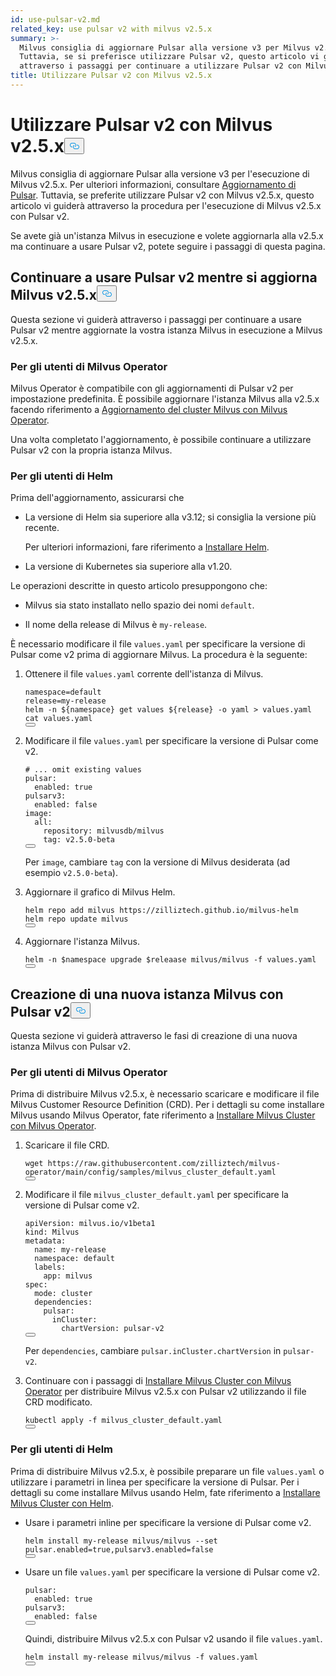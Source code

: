 ```yaml
---
id: use-pulsar-v2.md
related_key: use pulsar v2 with milvus v2.5.x
summary: >-
  Milvus consiglia di aggiornare Pulsar alla versione v3 per Milvus v2.5.x.
  Tuttavia, se si preferisce utilizzare Pulsar v2, questo articolo vi guiderà
  attraverso i passaggi per continuare a utilizzare Pulsar v2 con Milvus v2.5.x.
title: Utilizzare Pulsar v2 con Milvus v2.5.x
---
```


<h1 id="Use-Pulsar-v2-with-Milvus-v25x" class="common-anchor-header">Utilizzare Pulsar v2 con Milvus v2.5.x<button data-href="#Use-Pulsar-v2-with-Milvus-v25x" class="anchor-icon" translate="no">
      <svg translate="no"
        aria-hidden="true"
        focusable="false"
        height="20"
        version="1.1"
        viewBox="0 0 16 16"
        width="16"
      >
        <path
          fill="#0092E4"
          fill-rule="evenodd"
          d="M4 9h1v1H4c-1.5 0-3-1.69-3-3.5S2.55 3 4 3h4c1.45 0 3 1.69 3 3.5 0 1.41-.91 2.72-2 3.25V8.59c.58-.45 1-1.27 1-2.09C10 5.22 8.98 4 8 4H4c-.98 0-2 1.22-2 2.5S3 9 4 9zm9-3h-1v1h1c1 0 2 1.22 2 2.5S13.98 12 13 12H9c-.98 0-2-1.22-2-2.5 0-.83.42-1.64 1-2.09V6.25c-1.09.53-2 1.84-2 3.25C6 11.31 7.55 13 9 13h4c1.45 0 3-1.69 3-3.5S14.5 6 13 6z"
        ></path>
      </svg>
    </button></h1><p>Milvus consiglia di aggiornare Pulsar alla versione v3 per l'esecuzione di Milvus v2.5.x. Per ulteriori informazioni, consultare <a href="/docs/it/v2.5.x/upgrade-pulsar-v3.md">Aggiornamento di Pulsar</a>. Tuttavia, se preferite utilizzare Pulsar v2 con Milvus v2.5.x, questo articolo vi guiderà attraverso la procedura per l'esecuzione di Milvus v2.5.x con Pulsar v2.</p>
<p>Se avete già un'istanza Milvus in esecuzione e volete aggiornarla alla v2.5.x ma continuare a usare Pulsar v2, potete seguire i passaggi di questa pagina.</p>
<h2 id="Continue-using-Pulsar-v2-while-upgrading-Milvus-v25x" class="common-anchor-header">Continuare a usare Pulsar v2 mentre si aggiorna Milvus v2.5.x<button data-href="#Continue-using-Pulsar-v2-while-upgrading-Milvus-v25x" class="anchor-icon" translate="no">
      <svg translate="no"
        aria-hidden="true"
        focusable="false"
        height="20"
        version="1.1"
        viewBox="0 0 16 16"
        width="16"
      >
        <path
          fill="#0092E4"
          fill-rule="evenodd"
          d="M4 9h1v1H4c-1.5 0-3-1.69-3-3.5S2.55 3 4 3h4c1.45 0 3 1.69 3 3.5 0 1.41-.91 2.72-2 3.25V8.59c.58-.45 1-1.27 1-2.09C10 5.22 8.98 4 8 4H4c-.98 0-2 1.22-2 2.5S3 9 4 9zm9-3h-1v1h1c1 0 2 1.22 2 2.5S13.98 12 13 12H9c-.98 0-2-1.22-2-2.5 0-.83.42-1.64 1-2.09V6.25c-1.09.53-2 1.84-2 3.25C6 11.31 7.55 13 9 13h4c1.45 0 3-1.69 3-3.5S14.5 6 13 6z"
        ></path>
      </svg>
    </button></h2><p>Questa sezione vi guiderà attraverso i passaggi per continuare a usare Pulsar v2 mentre aggiornate la vostra istanza Milvus in esecuzione a Milvus v2.5.x.</p>
<h3 id="For-Milvus-Operator-users" class="common-anchor-header">Per gli utenti di Milvus Operator</h3><p>Milvus Operator è compatibile con gli aggiornamenti di Pulsar v2 per impostazione predefinita. È possibile aggiornare l'istanza Milvus alla v2.5.x facendo riferimento a <a href="/docs/it/v2.5.x/upgrade_milvus_cluster-operator.md">Aggiornamento del cluster Milvus con Milvus Operator</a>.</p>
<p>Una volta completato l'aggiornamento, è possibile continuare a utilizzare Pulsar v2 con la propria istanza Milvus.</p>
<h3 id="For-Helm-users" class="common-anchor-header">Per gli utenti di Helm</h3><p>Prima dell'aggiornamento, assicurarsi che</p>
<ul>
<li><p>La versione di Helm sia superiore alla v3.12; si consiglia la versione più recente.</p>
<p>Per ulteriori informazioni, fare riferimento a <a href="https://helm.sh/docs/intro/install/">Installare Helm</a>.</p></li>
<li><p>La versione di Kubernetes sia superiore alla v1.20.</p></li>
</ul>
<p>Le operazioni descritte in questo articolo presuppongono che:</p>
<ul>
<li><p>Milvus sia stato installato nello spazio dei nomi <code translate="no">default</code>.</p></li>
<li><p>Il nome della release di Milvus è <code translate="no">my-release</code>.</p></li>
</ul>
<p>È necessario modificare il file <code translate="no">values.yaml</code> per specificare la versione di Pulsar come v2 prima di aggiornare Milvus. La procedura è la seguente:</p>
<ol>
<li><p>Ottenere il file <code translate="no">values.yaml</code> corrente dell'istanza di Milvus.</p>
<pre><code translate="no" class="language-bash">namespace=default
release=my-release
helm -n <span class="hljs-variable">${namespace}</span> get values <span class="hljs-variable">${release}</span> -o yaml &gt; values.yaml
<span class="hljs-built_in">cat</span> values.yaml
<button class="copy-code-btn"></button></code></pre></li>
<li><p>Modificare il file <code translate="no">values.yaml</code> per specificare la versione di Pulsar come v2.</p>
<pre><code translate="no" class="language-yaml"><span class="hljs-comment"># ... omit existing values</span>
pulsar:
  enabled: <span class="hljs-literal">true</span>
pulsarv3:
  enabled: <span class="hljs-literal">false</span>
image:
  all:
    repository: milvusdb/milvus
    tag: v2.5.0-beta 
<button class="copy-code-btn"></button></code></pre>
<p>Per <code translate="no">image</code>, cambiare <code translate="no">tag</code> con la versione di Milvus desiderata (ad esempio <code translate="no">v2.5.0-beta</code>).</p></li>
<li><p>Aggiornare il grafico di Milvus Helm.</p>
<pre><code translate="no" class="language-bash">helm repo <span class="hljs-keyword">add</span> milvus https:<span class="hljs-comment">//zilliztech.github.io/milvus-helm</span>
helm repo update milvus
<button class="copy-code-btn"></button></code></pre></li>
<li><p>Aggiornare l'istanza Milvus.</p>
<pre><code translate="no" class="language-bash">helm -n <span class="hljs-variable">$namespace</span> upgrade <span class="hljs-variable">$releaase</span> milvus/milvus -f values.yaml
<button class="copy-code-btn"></button></code></pre></li>
</ol>
<h2 id="Creating-a-new-Milvus-instance-with-Pulsar-v2" class="common-anchor-header">Creazione di una nuova istanza Milvus con Pulsar v2<button data-href="#Creating-a-new-Milvus-instance-with-Pulsar-v2" class="anchor-icon" translate="no">
      <svg translate="no"
        aria-hidden="true"
        focusable="false"
        height="20"
        version="1.1"
        viewBox="0 0 16 16"
        width="16"
      >
        <path
          fill="#0092E4"
          fill-rule="evenodd"
          d="M4 9h1v1H4c-1.5 0-3-1.69-3-3.5S2.55 3 4 3h4c1.45 0 3 1.69 3 3.5 0 1.41-.91 2.72-2 3.25V8.59c.58-.45 1-1.27 1-2.09C10 5.22 8.98 4 8 4H4c-.98 0-2 1.22-2 2.5S3 9 4 9zm9-3h-1v1h1c1 0 2 1.22 2 2.5S13.98 12 13 12H9c-.98 0-2-1.22-2-2.5 0-.83.42-1.64 1-2.09V6.25c-1.09.53-2 1.84-2 3.25C6 11.31 7.55 13 9 13h4c1.45 0 3-1.69 3-3.5S14.5 6 13 6z"
        ></path>
      </svg>
    </button></h2><p>Questa sezione vi guiderà attraverso le fasi di creazione di una nuova istanza Milvus con Pulsar v2.</p>
<h3 id="For-Milvus-Operator-users" class="common-anchor-header">Per gli utenti di Milvus Operator</h3><p>Prima di distribuire Milvus v2.5.x, è necessario scaricare e modificare il file Milvus Customer Resource Definition (CRD). Per i dettagli su come installare Milvus usando Milvus Operator, fate riferimento a <a href="/docs/it/v2.5.x/install_cluster-milvusoperator.md">Installare Milvus Cluster con Milvus Operator</a>.</p>
<ol>
<li><p>Scaricare il file CRD.</p>
<pre><code translate="no" class="language-bash">wget <span class="hljs-attr">https</span>:<span class="hljs-comment">//raw.githubusercontent.com/zilliztech/milvus-operator/main/config/samples/milvus_cluster_default.yaml</span>
<button class="copy-code-btn"></button></code></pre></li>
<li><p>Modificare il file <code translate="no">milvus_cluster_default.yaml</code> per specificare la versione di Pulsar come v2.</p>
<pre><code translate="no" class="language-yaml"><span class="hljs-attr">apiVersion</span>: milvus.<span class="hljs-property">io</span>/v1beta1
<span class="hljs-attr">kind</span>: <span class="hljs-title class_">Milvus</span>
<span class="hljs-attr">metadata</span>:
  <span class="hljs-attr">name</span>: my-release
  <span class="hljs-attr">namespace</span>: <span class="hljs-keyword">default</span>
  <span class="hljs-attr">labels</span>:
    <span class="hljs-attr">app</span>: milvus
<span class="hljs-attr">spec</span>:
  <span class="hljs-attr">mode</span>: cluster
  <span class="hljs-attr">dependencies</span>:
    <span class="hljs-attr">pulsar</span>:
      <span class="hljs-attr">inCluster</span>:
        <span class="hljs-attr">chartVersion</span>: pulsar-v2
<button class="copy-code-btn"></button></code></pre>
<p>Per <code translate="no">dependencies</code>, cambiare <code translate="no">pulsar.inCluster.chartVersion</code> in <code translate="no">pulsar-v2</code>.</p></li>
<li><p>Continuare con i passaggi di <a href="https://milvus.io/docs/install_cluster-milvusoperator.md#Deploy-Milvus">Installare Milvus Cluster con Milvus Operator</a> per distribuire Milvus v2.5.x con Pulsar v2 utilizzando il file CRD modificato.</p>
<pre><code translate="no" class="language-bash">kubectl apply -f milvus_cluster_default.yaml
<button class="copy-code-btn"></button></code></pre></li>
</ol>
<h3 id="For-Helm-users" class="common-anchor-header">Per gli utenti di Helm</h3><p>Prima di distribuire Milvus v2.5.x, è possibile preparare un file <code translate="no">values.yaml</code> o utilizzare i parametri in linea per specificare la versione di Pulsar. Per i dettagli su come installare Milvus usando Helm, fate riferimento a <a href="/docs/it/v2.5.x/install_cluster-helm.md">Installare Milvus Cluster con Helm</a>.</p>
<ul>
<li><p>Usare i parametri inline per specificare la versione di Pulsar come v2.</p>
<pre><code translate="no" class="language-bash">helm install my-release milvus/milvus --<span class="hljs-built_in">set</span> pulsar.enabled=<span class="hljs-literal">true</span>,pulsarv3.enabled=<span class="hljs-literal">false</span>
<button class="copy-code-btn"></button></code></pre></li>
<li><p>Usare un file <code translate="no">values.yaml</code> per specificare la versione di Pulsar come v2.</p>
<pre><code translate="no" class="language-yaml"><span class="hljs-attr">pulsar</span>:
  <span class="hljs-attr">enabled</span>: <span class="hljs-literal">true</span>
<span class="hljs-attr">pulsarv3</span>:
  <span class="hljs-attr">enabled</span>: <span class="hljs-literal">false</span>
<button class="copy-code-btn"></button></code></pre>
<p>Quindi, distribuire Milvus v2.5.x con Pulsar v2 usando il file <code translate="no">values.yaml</code>.</p>
<pre><code translate="no" class="language-bash">helm install my-release milvus/milvus -f values.yaml
<button class="copy-code-btn"></button></code></pre></li>
</ul>
